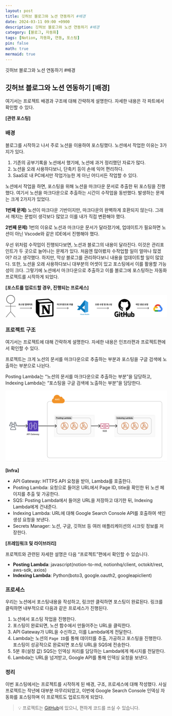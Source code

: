 ```yaml
---
layout: post
title: 깃허브 블로그와 노션 연동하기 #배경
date: 2024-03-11 09:00 +0900 
description: 깃허브 블로그와 노션 연동하기 #배경
category: [블로그, 자동화] 
tags: [Notion, 자동화, 연동, 포스팅] 
pin: false
math: true
mermaid: true
---
```

깃허브 블로그와 노션 연동하기 #배경
<!--more-->


## 깃허브 블로그와 노션 연동하기 [배경]


여기서는 프로젝트 배경과 구조에 대해 간략하게 설명한다. 자세한 내용은 각 파트에서 확인할 수 있다.


**[관련 포스팅]**


### 배경


블로그를 시작하고 나서 주로 노션을 이용하여 포스팅했다. 노션에서 작업한 이유는 3가지가 있다.

1. 기존의 공부기록을 노션에서 했기에, 노션에 과거 정리했던 자료가 많다.
2. 노션을 오래 사용하다보니, 단축키 등이 손에 익어 편리하다.
3. SaaS로 내 PC에서만 작업가능한 게 아닌 어디서든 작업할 수 있다.

노션에서 작업을 하면, 포스팅을 위해 노션을 마크다운 문서로 추출한 뒤 포스팅을 진행했다. 여기서 노션을 마크다운으로 추출하는 시간이 수작업을 동반했다. 발생하는 문제는 크게 2가지가 있었다.


**1번째 문제)** 노션이 마크다운 기반이지만, 마크다운의 완벽하게 호환되지 않는다. 그래서 깨지는 문법이 생각보다 많았고 이를 내가 직접 변환해야 했다. 


**2번째 문제)** 1번의 이유로 노션과 마크다운 문서가 달라졌기에, 업데이트가 필요하면 노션이 아닌 Vscode와 같은 IDE에서 진행해야 했다.


우선 위처럼 수작업이 진행되다보면, 노션과 블로그의 내용이 달라진다. 이것은 관리포인트가 두 곳으로 늘어나는 문제가 있다. 처음엔 많아봤자 수작업할 일이 얼마나 많겠어? 라고 생각했다. 하지만, 막상 블로그를 관리하다보니 내용을 업데이트할 일이 많았다. 또한, 노션을 오래 사용하다보니 대부분의 어셋이 있고 포스팅에서 이를 활용할 가능성이 크다.  그렇기에 노션에서 마크다운으로 추출하고 이를 블로그에 포스팅하는 자동화 프로젝트를 시작하게 되었다.


**[포스트를 업로드할 경우, 진행되는 프로세스]**


![Untitled.png](/assets/img/post/깃허브%20블로그와%20노션%20연동하기%20/1.png)


### 프로젝트 구조


여기서는 프로젝트에 대해 간략하게 설명한다. 자세한 내용은 인프라편과 프로젝트편에서 확인할 수 있다.


프로젝트는 크게 노션의 문서를 마크다운으로 추출하는 부분과 포스팅을 구글 검색에 노출하는 부분으로 나뉜다. 


Posting Lambda는 “노션의 문서를 마크다운으로 추출하는 부분”을 담당하고, Indexing Lambda는 “포스팅을 구글 검색에 노출하는 부분”을 담당한다.


![Untitled.png](/assets/img/post/깃허브%20블로그와%20노션%20연동하기%20/2.png)


**[Infra]**

- API Gateway: HTTPS API 요청을 받아, Lambda를 호출한다.
- Posting Lambda: 요청으로 들어온 URL에서 Page ID, title을 확인한 뒤 노션 페이지를 추출 및 가공한다.
- SQS: Posting Lambda에서 들어온 URL을 저장하고 대기한 뒤, Indexing Lambda에게 건내준다.
- Indexing Lambda: URL에 대해 Google Search Console API를 호출하여 색인 생성 요청을 보낸다.
- Secrets Manager: 노션, 구글, 깃허브 등 여러 애플리케이션의 시크릿 정보를 저장한다.

**[프레임워크 및 라이브러리]**


프로젝트와 관련된 자세한 설명은 다음 “프로젝트”편에서 확인할 수 있습니다.

- **Posting Lambda**: javascript(notion-to-md, notionhq/client, octokit/rest, aws-sdk, axios)
- **Indexing Lambda**: Python(boto3, google.oauth2, googleapiclient)

### 프로세스


우리는 노션에서 포스팅내용을 작성하고, 링크만 클릭하면 포스팅이 완료된다. 링크를 클릭하면 내부적으로 다음과 같은 프로세스가 진행된다.

1. 노션에서 포스팅 작업을 진행한다.
2. 포스팅이 완료되면, 노션 함수에서 만들어주는 URL을 클릭한다.
3. API Gateway가 URL을 수신하고, 이를 Lambda에게 전달한다.
4. Lambda는 노션의 `Page ID`를 통해 데이터를 추출, 가공하고 포스팅을 진행한다. 포스팅이 성공적으로 완료되면 포스팅 URL을 SQS에 전송한다.
5. 5분 후(설정 값) SQS는 인덱싱 처리를 담당하는 Lambda에게 메시지를 전달한다.
6. Lambda는 URL을 넘겨받고, Google API를 통해 인덱싱 요청을 보낸다.

### 정리


이번 포스팅에서는 프로젝트를 시작하게 된 배경, 구조, 프로세스에 대해 작성했다. 사실 프로젝트는 작년에 대부분 마무리되었고, 이번에 Google Search Console 인덱싱 자동화를 포스팅하며 이 프로젝트도 업로드하게 되었다.


> 💡 프로젝트는 [GitHub](https://github.com/han-0315/notion2github)에 있으니, 편하게 코드를 쓰실 수 있습니다.

